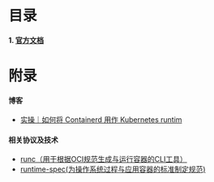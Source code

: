 
# 目录
#### 1. [官方文档](https://containerd.io/docs/)



# 附录
#### 博客
- [实操｜如何将 Containerd 用作 Kubernetes runtim](https://www.winkp.com/555.html)

#### 相关协议及技术
- [runc（用于根据OCI规范生成与运行容器的CLI工具）](https://github.com/opencontainers/runc)
- [runtime-spec(为操作系统过程与应用容器的标准制定规范)](https://github.com/opencontainers/runtime-spec/blob/master/spec.md)

